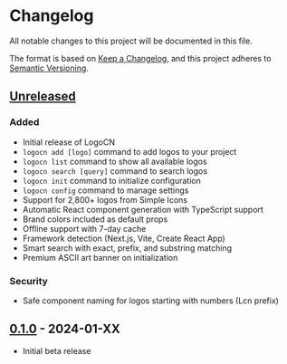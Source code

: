 # Changelog

All notable changes to this project will be documented in this file.

The format is based on [Keep a Changelog](https://keepachangelog.com/en/1.1.0/),
and this project adheres to [Semantic Versioning](https://semver.org/spec/v2.0.0.html).

## [Unreleased]

### Added
- Initial release of LogoCN
- `logocn add [logo]` command to add logos to your project
- `logocn list` command to show all available logos
- `logocn search [query]` command to search logos
- `logocn init` command to initialize configuration
- `logocn config` command to manage settings
- Support for 2,800+ logos from Simple Icons
- Automatic React component generation with TypeScript support
- Brand colors included as default props
- Offline support with 7-day cache
- Framework detection (Next.js, Vite, Create React App)
- Smart search with exact, prefix, and substring matching
- Premium ASCII art banner on initialization

### Security
- Safe component naming for logos starting with numbers (Lcn prefix)

## [0.1.0] - 2024-01-XX
- Initial beta release

[Unreleased]: https://github.com/shokks/logocn/compare/v0.1.0...HEAD
[0.1.0]: https://github.com/shokks/logocn/releases/tag/v0.1.0